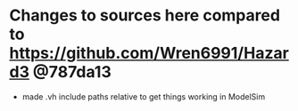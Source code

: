 # Changes to sources here compared to https://github.com/Wren6991/Hazard3 @787da13

- made .vh include paths relative to get things working in ModelSim